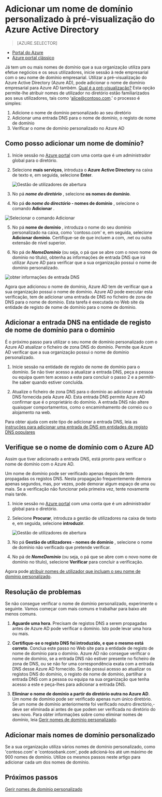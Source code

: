 <properties
    pageTitle="Adicionar o seu nome de domínio personalizado para a pré-visualização do Azure Active Directory | Microsoft Azure"
    description="Como adicionar nomes de domínio da sua empresa para o Azure Active Directory e como verificar o nome de domínio."
    services="active-directory"
    documentationCenter=""
    authors="jeffsta"
    manager="femila"
    editor=""/>

<tags
    ms.service="active-directory"
    ms.workload="identity"
    ms.tgt_pltfrm="na"
    ms.devlang="na"
    ms.topic="article"
    ms.date="10/17/2016"
    ms.author="curtand"/>

# <a name="add-a-custom-domain-name-to-azure-active-directory-preview"></a>Adicionar um nome de domínio personalizado à pré-visualização do Azure Active Directory

> [AZURE.SELECTOR]
- [Portal do Azure](active-directory-domains-add-azure-portal.md)
- [Azure portal clássico](active-directory-add-domain.md)

Já tem um ou mais nomes de domínio que a sua organização utiliza para efetue negócios e os seus utilizadores, inicie sessão à rede empresarial com o seu nome de domínio empresarial. Utilizar a pré-visualização do Azure Active Directory (Azure AD), pode adicionar o nome de domínio empresarial para Azure AD também. [Qual é a pré-visualização?](active-directory-preview-explainer.md) Esta opção permite-lhe atribuir nomes de utilizador no diretório estão familiarizados aos seus utilizadores, tais como ‘alice@contoso.com.’ o processo é simples:

1. Adicione o nome de domínio personalizado ao seu diretório
2. Adicionar uma entrada DNS para o nome de domínio, o registo de nome de domínio
3. Verificar o nome de domínio personalizado no Azure AD

## <a name="how-do-i-add-a-domain-name"></a>Como posso adicionar um nome de domínio?

1.  Inicie sessão no [Azure portal](https://portal.azure.com) com uma conta que é um administrador global para o diretório.

2.  Selecione **mais serviços**, introduza o **Azure Active Directory** na caixa de texto e, em seguida, selecione **Enter**.

    ![Gestão de utilizadores de abertura](./media/active-directory-domains-add-azure-portal/user-management.png)

3. No pá ***nome do diretório*** , selecione **os nomes de domínio**.

4. No pá **do *nome do directório* - nomes de domínio** , selecione o comando **Adicionar** .

  ![Selecionar o comando Adicionar](./media/active-directory-domains-add-azure-portal/add-command.png)

5. No pá **nome de domínio** , introduza o nome do seu domínio personalizado na caixa, como 'contoso.com' e, em seguida, selecione **Adicionar domínio**. Certifique-se de que incluem a com, .net ou outra extensão de nível superior.

6. No pá de ***NomeDomínio*** (ou seja, o pá que se abre com o novo nome de domínio no título), obtenha as informações de entrada DNS que irá utilizar Azure AD para verificar que a sua organização possui o nome de domínio personalizado.

  ![obter informações de entrada DNS](./media/active-directory-domains-add-azure-portal/get-dns-info.png)

Agora que adicionou o nome de domínio, Azure AD tem de verificar que a sua organização possui o nome de domínio. Azure AD pode executar esta verificação, tem de adicionar uma entrada de DNS no ficheiro de zona de DNS para o nome de domínio. Esta tarefa é executada no Web site da entidade de registo de nome de domínio para o nome de domínio.

## <a name="add-the-dns-entry-at-the-domain-name-registrar-for-the-domain"></a>Adicionar a entrada DNS na entidade de registo de nome de domínio para o domínio

É o próximo passo para utilizar o seu nome de domínio personalizado com o Azure AD atualizar o ficheiro de zona DNS do domínio. Permite que Azure AD verificar que a sua organização possui o nome de domínio personalizado.

1.  Inicie sessão na entidade de registo de nome de domínio para o domínio. Se não tiver acesso a atualizar a entrada DNS, peça a pessoa ou equipa quem tem acesso a este para concluir o passo 2 e a permitir-lhe saber quando estiver concluída.

2.  Atualize o ficheiro de zona DNS para o domínio ao adicionar a entrada DNS fornecida pela Azure AD. Esta entrada DNS permite Azure AD confirmar que é o proprietário do domínio. A entrada DNS não altere quaisquer comportamentos, como o encaminhamento de correio ou o alojamento na web.

Para obter ajuda com este tipo de adicionar a entrada DNS, leia as [instruções para adicionar uma entrada de DNS em entidades de registo DNS populares](https://support.office.com/article/Create-DNS-records-for-Office-365-when-you-manage-your-DNS-records-b0f3fdca-8a80-4e8e-9ef3-61e8a2a9ab23/)

## <a name="verify-the-domain-name-with-azure-ad"></a>Verifique se o nome de domínio com o Azure AD

Assim que tiver adicionado a entrada DNS, está pronto para verificar o nome de domínio com o Azure AD.

Um nome de domínio pode ser verificado apenas depois de tem propagadas os registos DNS. Nesta propagação frequentemente demora apenas segundos, mas, por vezes, pode demorar algum espaço de uma ou mais. Se a verificação não funcionar pela primeira vez, tente novamente mais tarde.

1.  Inicie sessão no [Azure portal](https://portal.azure.com) com uma conta que é um administrador global para o diretório.

2.  Selecione **Procurar**, introduza a gestão de utilizadores na caixa de texto e, em seguida, selecione **introduzir**.

    ![Gestão de utilizadores de abertura](./media/active-directory-domains-add-azure-portal/user-management.png)

3. No pá **Gestão de utilizadores - nomes de domínio** , selecione o nome de domínio não verificado que pretende verificar.

4. No pá de ***NomeDomínio*** (ou seja, o pá que se abre com o novo nome de domínio no título), selecione **Verificar** para concluir a verificação.

Agora pode [atribuir nomes de utilizador que incluam o seu nome de domínio personalizado](active-directory-users-create-azure-portal.md).

## <a name="troubleshooting"></a>Resolução de problemas

Se não consegue verificar o nome de domínio personalizado, experimente o seguinte. Vamos começar com mais comuns e trabalhar para baixo até menos comuns.

1.  **Aguarde uma hora**. Precisam de registos DNS a serem propagadas antes de Azure AD pode verificar o domínio. Isto pode levar uma hora ou mais.

2.  **Certifique-se o registo DNS foi introduzido, e que o mesmo está correto**. Conclua este passo no Web site para a entidade de registo de nome de domínio para o domínio. Azure AD não consegue verificar o nome de domínio, se a entrada DNS não estiver presente no ficheiro de zona de DNS, ou se não for uma correspondência exata com a entrada DNS desse Azure AD fornecido. Se não possui acesso ao atualizar os registos DNS do domínio, o registo de nome de domínio, partilhar a entrada DNS com a pessoa ou equipa na sua organização que tenha acesso a este e peça-lhes para adicionar a entrada DNS.

3.  **Eliminar o nome de domínio a partir do diretório outra no Azure AD**. Um nome de domínio pode ser verificado apenas num único diretório. Se um nome de domínio anteriormente foi verificado noutro directório,-deve ser eliminada aí antes de que podem ser verificada no diretório do seu novo. Para obter informações sobre como eliminar nomes de domínio, leia [Gerir nomes de domínio personalizado](active-directory-domains-manage-azure-portal.md).    

## <a name="add-more-custom-domain-names"></a>Adicionar mais nomes de domínio personalizado

Se a sua organização utiliza vários nomes de domínio personalizado, como 'contoso.com' e 'contosobank.com', pode adicioná-los até um máximo de 900 nomes de domínio. Utilize os mesmos passos neste artigo para adicionar cada um dos nomes de domínio.

## <a name="next-steps"></a>Próximos passos

[Gerir nomes de domínio personalizado](active-directory-domains-manage-azure-portal.md)
